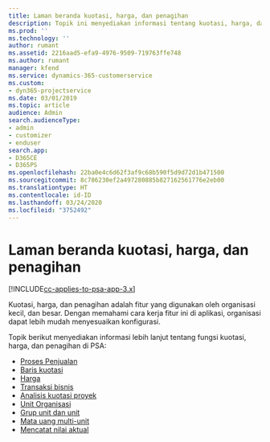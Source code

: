 ```yaml
---
title: Laman beranda kuotasi, harga, dan penagihan
description: Topik ini menyediakan informasi tentang kuotasi, harga, dan penagihan.
ms.prod: ''
ms.technology: ''
author: rumant
ms.assetid: 2216aad5-efa9-4976-9509-719763ffe748
ms.author: rumant
manager: kfend
ms.service: dynamics-365-customerservice
ms.custom:
- dyn365-projectservice
ms.date: 03/01/2019
ms.topic: article
audience: Admin
search.audienceType:
- admin
- customizer
- enduser
search.app:
- D365CE
- D365PS
ms.openlocfilehash: 22ba0e4c6d62f3af9c68b590f5d9d72d1b471500
ms.sourcegitcommit: 8c786230ef2a497280885b827162561776e2eb00
ms.translationtype: HT
ms.contentlocale: id-ID
ms.lasthandoff: 03/24/2020
ms.locfileid: "3752492"
---
```

# <a name="quoting-pricing-and-billing-home-page"></a>Laman beranda kuotasi, harga, dan penagihan

[!INCLUDE[cc-applies-to-psa-app-3.x](../includes/cc-applies-to-psa-app-3x.md)]

Kuotasi, harga, dan penagihan adalah fitur yang digunakan oleh organisasi kecil, dan besar. Dengan memahami cara kerja fitur ini di aplikasi, organisasi dapat lebih mudah menyesuaikan konfigurasi.

Topik berikut menyediakan informasi lebih lanjut tentang fungsi kuotasi, harga, dan penagihan di PSA:

- [Proses Penjualan](basic-sales-process.md)
- [Baris kuotasi](basic-quote-lines.md)
- [Harga](basic-pricing.md)
- [Transaksi bisnis](basic-business-transactions.md)
- [Analisis kuotasi proyek](basic-analyzing-quotes.md)
- [Unit Organisasi](advanced-organizational.md)
- [Grup unit dan unit](advanced-units.md)
- [Mata uang multi-unit](advanced-currency.md)
- [Mencatat nilai aktual](advanced-actuals.md)
